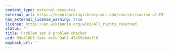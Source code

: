 ```yaml
---
content_type: external-resource
external_url: https://openlearninglibrary.mit.edu/courses/course-v1:MITx+18.05r_10+2022_Summer/courseware/week10/ps9/2?activate_block_id=block-v1%3AMITx%2B18.05r_10%2B2022_Summer%2Btype%40vertical%2Bblock%40ps9-checkvertical
has_external_license_warning: true
license: https://en.wikipedia.org/wiki/All_rights_reserved
status: ''
title: Problem set 9 problem checker
uid: 69e416b3-2abc-4e2e-9ab7-47e55e8daf16
wayback_url: ''
---
```

